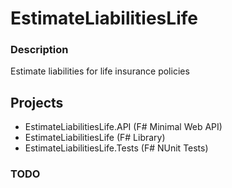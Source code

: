 # EstimateLiabilitiesLife

### Description

Estimate liabilities for life insurance policies


## Projects

* EstimateLiabilitiesLife.API (F# Minimal Web API)
* EstimateLiabilitiesLife (F# Library)
* EstimateLiabilitiesLife.Tests (F# NUnit Tests)


### TODO
